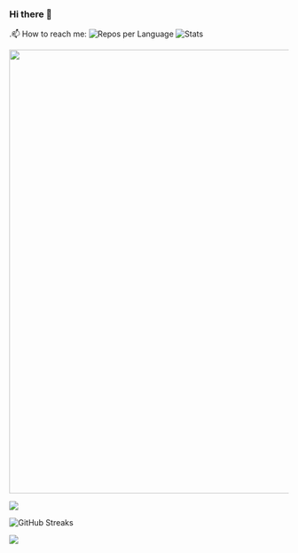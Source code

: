 ### Hi there 👋
 .📫 How to reach me:
![Repos per Language](https://github-profile-summary-cards.vercel.app/api/cards/repos-per-language?username=NTO-H&theme=blue_green)
![Stats](https://github-profile-summary-cards.vercel.app/api/cards/stats?username=NTO-H&theme=blue_green)


<img width=800 src="https://github-profile-trophy.vercel.app/?username=NTO-H&column=8&theme=gruvbox&no-frame=true"/>



![](https://github-profile-summary-cards.vercel.app/api/cards/profile-details?username=NTO-H&theme=github_dark)

![GitHub Streaks](http://github-readme-streak-stats.herokuapp.com?user=NTO-H&theme=dracula&hide_border=true)

![](https://github-profile-summary-cards.vercel.app/api/cards/productive-time?username=NTO-H&theme=github_dark)
